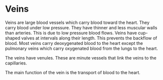 # Veins

Veins are large blood vessels which carry blood toward the heart.  They carry blood under low pressure.  They have thinner and less muscular walls than arteries.  This is due to low pressure blood flows. Veins have cup-shaped valves at intervals along their length.  This prevents the backflow of blood.  Most veins carry deoxygenated blood to the heart except the pulmonary veins which carry oxygenated blood from the lungs to the heart.

The veins have venules.  These are minute vessels that link the veins to the capillaries.

The main function of the vein is the transport of blood to the heart.
